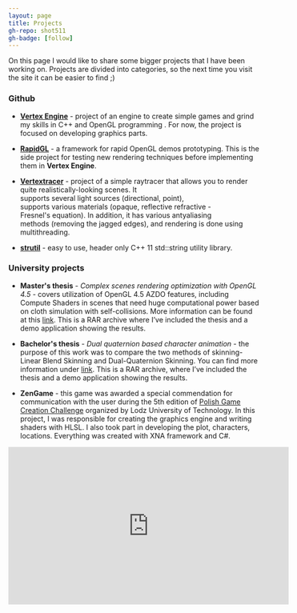 ```yaml
---
layout: page
title: Projects
gh-repo: shot511
gh-badge: [follow]
---
```


On this page I would like to share some bigger projects that I have been working on. Projects are divided into categories, so the next time you visit the site it can be easier to find ;)

### Github

* __[Vertex Engine](https://github.com/Shot511/VertexEngine)__ - project of an engine to create simple games and grind my skills in C++ and OpenGL programming . For now, the project is focused on developing graphics parts.

* __[RapidGL](https://github.com/Shot511/RapidGL)__ - a framework for rapid OpenGL demos prototyping. This is the side project for testing new rendering techniques before implementing them in **Vertex Engine**.

* __[Vertextracer](https://github.com/Shot511/VertexTracer)__ - project of a simple raytracer that allows you to render quite realistically-looking scenes. It supports several light sources (directional, point), supports various materials (opaque, reflective refractive - Fresnel's equation). In addition, it has various antyaliasing methods (removing the jagged edges), and rendering is done using multithreading.

* __[strutil](https://github.com/shot511/strutil)__ - easy to use, header only C++ 11 std::string utility library.

### University projects

* __Master's thesis__ - _Complex scenes rendering optimization with OpenGL 4.5_ - covers utilization of OpenGL 4.5 AZDO features, including Compute Shaders in scenes that need huge computational power based on cloth simulation with self-collisions. More information can be found at this [link](https://drive.google.com/file/d/0B0j4jdWAANaoY0NUMTdHSlZVRTg/view?usp=sharing). This is a RAR archive where I’ve included the thesis and a demo application showing the results.

* __Bachelor's thesis__ - _Dual quaternion based character animation_ - the purpose of this work was to compare the two methods of skinning-Linear Blend Skinning and Dual-Quaternion Skinning. You can find more information under [link](https://drive.google.com/file/d/0B0j4jdWAANaoYWoxZlZMdXcxNDg/view?usp=sharing). This is a RAR archive, where I’ve included the thesis and a demo application showing the results.

* __ZenGame__ - this game was awarded a special commendation for communication with the user during the 5th edition of [Polish Game Creation Challenge](http://gry.it.p.lodz.pl/) organized by Lodz University of Technology. In this project, I was responsible for creating the graphics engine and writing shaders with HLSL. I also took part in developing the plot, characters, locations. Everything was created with XNA framework and C#. 

<center>
    <iframe align="middle" width="560" height="315" src="https://www.youtube.com/embed/G_bpc3RcFb0" frameborder="0" allowfullscreen="">
    </iframe>
</center>